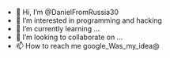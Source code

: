 - 👋 Hi, I’m @DanielFromRussia30
- 👀 I’m interested in programming and hacking
- 🌱 I’m currently learning ...
- 💞️ I’m looking to collaborate on ...
- 📫 How to reach me google_Was_my_idea@

<!---
DanielFromRussia30/DanielFromRussia30 is a ✨ special ✨ repository because its `README.md` (this file) appears on your GitHub profile.
You can click the Preview link to take a look at your changes.
--->

